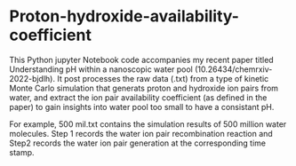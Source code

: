 # Proton-hydroxide-availability-coefficient
This Python jupyter Notebook code accompanies my recent paper titled Understanding pH within a nanoscopic water pool (10.26434/chemrxiv-2022-bjdlh).
It post processes the raw data (.txt) from a type of kinetic Monte Carlo simulation that generats proton and hydroxide ion pairs from water, and extract the ion pair availability coefficient (as defined in the paper) to gain insights into water pool too small to have a consistant pH. 

For example, 500 mil.txt contains the simulation results of 500 million water molecules. Step 1 records the water ion pair recombination reaction and Step2 records the water ion pair generation at the corresponding time stamp.
